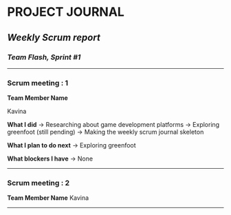 # **PROJECT JOURNAL**

## *Weekly Scrum report* 

### __*Team Flash, Sprint #1*__

___
### Scrum meeting : 1

**Team Member Name**

Kavina

**What I did**
-> Researching about game development platforms
-> Exploring greenfoot (still pending)
-> Making the weekly scrum journal skeleton

**What I plan to do next**
-> Exploring greenfoot

**What blockers I have**
-> None
____

### Scrum meeting : 2
**Team Member Name**
Kavina
___
